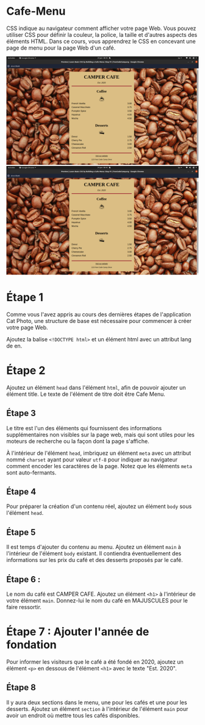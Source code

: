 # Cafe-Menu
CSS indique au navigateur comment afficher votre page Web. Vous pouvez utiliser CSS pour définir la couleur, la police, la taille et d'autres aspects des éléments HTML.  Dans ce cours, vous apprendrez le CSS en concevant une page de menu pour la page Web d'un café.


<img src="./images/Capture d’écran de 2024-01-24 08-45-12.png" alt="cafe-Menu">
<img src="./images/Capture d’écran de 2024-01-24 08-45-16.png" alt="cafe-Menu">


# Étape 1
<p></p>Comme vous l'avez appris au cours des dernières étapes de l'application Cat Photo, une structure de base est nécessaire pour commencer à créer votre page Web.

Ajoutez la balise ```<!DOCTYPE html>``` et un élément html avec un attribut lang de en.

# Étape 2
Ajoutez un élément ```head``` dans l'élément ```html```, afin de pouvoir ajouter un élément title. Le texte de l'élément de titre doit être Cafe Menu.

## Étape 3
Le titre est l'un des éléments qui fournissent des informations supplémentaires non visibles sur la page web, mais qui sont utiles pour les moteurs de recherche ou la façon dont la page s'affiche.

À l'intérieur de l'élément `head`, imbriquez un élément `meta` avec un attribut nommé `charset` ayant pour valeur `utf-8` pour indiquer au navigateur comment encoder les caractères de la page. Notez que les éléments `meta` sont auto-fermants.


## Étape 4
Pour préparer la création d'un contenu réel, ajoutez un élément `body` sous l'élément `head`.


## Étape 5
Il est temps d'ajouter du contenu au menu. Ajoutez un élément `main` à l'intérieur de l'élément `body` existant. Il contiendra éventuellement des informations sur les prix du café et des desserts proposés par le café.



## Étape 6 : 

Le nom du café est CAMPER CAFE. Ajoutez un élément `<h1>` à l'intérieur de votre élément `main`. Donnez-lui le nom du café en MAJUSCULES pour le faire ressortir.



# Étape 7 : Ajouter l'année de fondation
Pour informer les visiteurs que le café a été fondé en 2020, ajoutez un élément `<p>` en dessous de l'élément `<h1>` avec le texte "Est. 2020".

## Étape 8
Il y aura deux sections dans le menu, une pour les cafés et une pour les desserts. Ajoutez un élément `section` à l'intérieur de l'élément `main` pour avoir un endroit où mettre tous les cafés disponibles.



